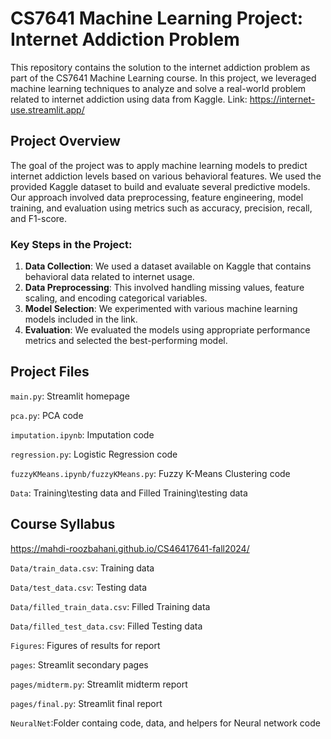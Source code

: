 # CS7641 Machine Learning Project: Internet Addiction Problem

This repository contains the solution to the internet addiction problem as part of the CS7641 Machine Learning course. In this project, we leveraged machine learning techniques to analyze and solve a real-world problem related to internet addiction using data from Kaggle.
Link: https://internet-use.streamlit.app/

## Project Overview

The goal of the project was to apply machine learning models to predict internet addiction levels based on various behavioral features. We used the provided Kaggle dataset to build and evaluate several predictive models. Our approach involved data preprocessing, feature engineering, model training, and evaluation using metrics such as accuracy, precision, recall, and F1-score.

### Key Steps in the Project:
1. **Data Collection**: We used a dataset available on Kaggle that contains behavioral data related to internet usage.
2. **Data Preprocessing**: This involved handling missing values, feature scaling, and encoding categorical variables.
3. **Model Selection**: We experimented with various machine learning models included in the link.
4. **Evaluation**: We evaluated the models using appropriate performance metrics and selected the best-performing model.

## Project Files

`main.py`: Streamlit homepage 

`pca.py`: PCA code

`imputation.ipynb`: Imputation code

`regression.py`: Logistic Regression code

`fuzzyKMeans.ipynb/fuzzyKMeans.py`: Fuzzy K-Means Clustering code

`Data`: Training\testing data and Filled Training\testing data

## Course Syllabus
https://mahdi-roozbahani.github.io/CS46417641-fall2024/

`Data/train_data.csv`: Training data

`Data/test_data.csv`: Testing data

`Data/filled_train_data.csv`: Filled Training data

`Data/filled_test_data.csv`: Filled Testing data

`Figures`: Figures of results for report

`pages`: Streamlit secondary pages

`pages/midterm.py`: Streamlit midterm report

`pages/final.py`: Streamlit final report

`NeuralNet`:Folder containg code, data, and helpers for Neural network code
